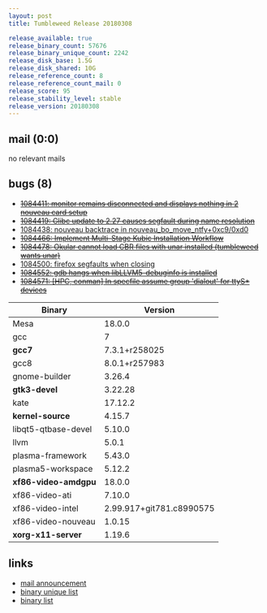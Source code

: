 ```yaml
---
layout: post
title: Tumbleweed Release 20180308

release_available: true
release_binary_count: 57676
release_binary_unique_count: 2242
release_disk_base: 1.5G
release_disk_shared: 10G
release_reference_count: 8
release_reference_count_mail: 0
release_score: 95
release_stability_level: stable
release_version: 20180308
---
```


## mail (0:0)

no relevant mails

## bugs (8)

<!--more-->

- ~~[1084411: monitor remains disconnected and displays nothing in 2 nouveau card setup](https://bugzilla.opensuse.org/show_bug.cgi?id=1084411)~~
- ~~[1084419: Glibc update to 2.27 causes segfault during name resolution](https://bugzilla.opensuse.org/show_bug.cgi?id=1084419)~~
- [1084438: nouveau backtrace in nouveau_bo_move_ntfy+0xc9/0xd0](https://bugzilla.opensuse.org/show_bug.cgi?id=1084438)
- ~~[1084466: Implement Multi-Stage Kubic Installation Workflow](https://bugzilla.opensuse.org/show_bug.cgi?id=1084466)~~
- ~~[1084478: Okular cannot load CBR files with unar installed (tumbleweed wants unar)](https://bugzilla.opensuse.org/show_bug.cgi?id=1084478)~~
- [1084500: firefox segfaults when closing](https://bugzilla.opensuse.org/show_bug.cgi?id=1084500)
- ~~[1084552: gdb hangs when libLLVM5-debuginfo is installed](https://bugzilla.opensuse.org/show_bug.cgi?id=1084552)~~
- ~~[1084571: \[HPC, conman\] In specfile assume group 'dialout' for ttyS* devices](https://bugzilla.opensuse.org/show_bug.cgi?id=1084571)~~

Binary | Version
--- | ---
Mesa | 18.0.0
gcc | 7
**gcc7** | 7.3.1+r258025
gcc8 | 8.0.1+r257983
gnome-builder | 3.26.4
**gtk3-devel** | 3.22.28
kate | 17.12.2
**kernel-source** | 4.15.7
libqt5-qtbase-devel | 5.10.0
llvm | 5.0.1
plasma-framework | 5.43.0
plasma5-workspace | 5.12.2
**xf86-video-amdgpu** | 18.0.0
xf86-video-ati | 7.10.0
xf86-video-intel | 2.99.917+git781.c8990575
xf86-video-nouveau | 1.0.15
**xorg-x11-server** | 1.19.6

## links

- [mail announcement](https://lists.opensuse.org/opensuse-factory/2018-03/msg00164.html)
- [binary unique list](http://download.tumbleweed.boombatower.com/20180308/rpm.unique.list)
- [binary list](http://download.tumbleweed.boombatower.com/20180308/rpm.list)

